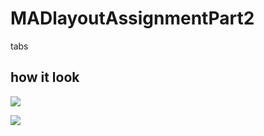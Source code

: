 # MADlayoutAssignmentPart2
tabs


## how it look
![](screenshots/screenshot1.PNG)

![](screenshots/screenshot2.PNG)
